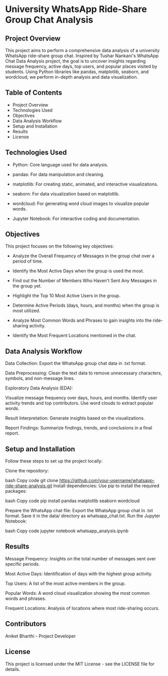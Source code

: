 # University WhatsApp Ride-Share Group Chat Analysis
## Project Overview

This project aims to perform a comprehensive data analysis of a university WhatsApp ride-share group chat. Inspired by Tushar Nankani's WhatsApp Chat Data Analysis project, the goal is to uncover insights regarding message frequency, active days, top users, and popular places visited by students. Using Python libraries like pandas, matplotlib, seaborn, and wordcloud, we perform in-depth analysis and data visualization.

## Table of Contents

- Project Overview
- Technologies Used
- Objectives
- Data Analysis Workflow
- Setup and Installation
- Results
- License

## Technologies Used

* Python: Core language used for data analysis.
  
* pandas: For data manipulation and cleaning.
  
* matplotlib: For creating static, animated, and interactive visualizations.
  
* seaborn: For data visualization based on matplotlib.
  
* wordcloud: For generating word cloud images to visualize popular words.
  
* Jupyter Notebook: For interactive coding and documentation.


## Objectives

This project focuses on the following key objectives:

* Analyze the Overall Frequency of Messages in the group chat over a period of time.
  
* Identify the Most Active Days when the group is used the most.
  
* Find out the Number of Members Who Haven't Sent Any Messages in the group yet.
  
* Highlight the Top 10 Most Active Users in the group.
  
* Determine Active Periods (days, hours, and months) when the group is most utilized.
  
* Analyze Most Common Words and Phrases to gain insights into the ride-sharing activity.
  
* Identify the Most Frequent Locations mentioned in the chat.

## Data Analysis Workflow

Data Collection: Export the WhatsApp group chat data in .txt format.

Data Preprocessing: Clean the text data to remove unnecessary characters, symbols, and non-message lines.

Exploratory Data Analysis (EDA):

Visualize message frequency over days, hours, and months.
Identify user activity trends and top contributors.
Use word clouds to extract popular words.

Result Interpretation: Generate insights based on the visualizations.

Report Findings: Summarize findings, trends, and conclusions in a final report.

## Setup and Installation

Follow these steps to set up the project locally:

Clone the repository:

bash
Copy code
git clone https://github.com/your-username/whatsapp-ride-share-analysis.git
Install dependencies: Use pip to install the required packages:

bash
Copy code
pip install pandas matplotlib seaborn wordcloud

Prepare the WhatsApp chat file:
Export the WhatsApp group chat in .txt format.
Save it in the data/ directory as whatsapp_chat.txt.
Run the Jupyter Notebook:

bash
Copy code
jupyter notebook whatsapp_analysis.ipynb

## Results

Message Frequency: Insights on the total number of messages sent over specific periods.

Most Active Days: Identification of days with the highest group activity.

Top Users: A list of the most active members in the group.

Popular Words: A word cloud visualization showing the most common words and phrases.

Frequent Locations: Analysis of locations where most ride-sharing occurs.


## Contributors

Aniket Bharthi - Project Developer

## License

This project is licensed under the MIT License - see the LICENSE file for details.


